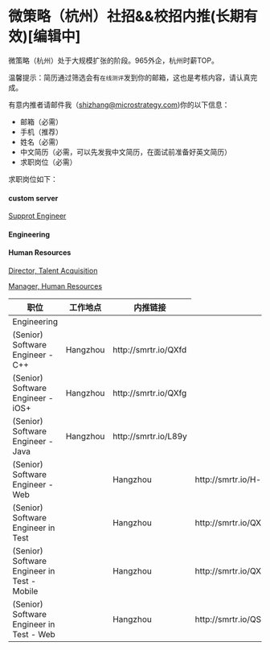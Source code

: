# 微策略（杭州）社招&&校招内推(长期有效)[编辑中]
微策略（杭州）处于大规模扩张的阶段。965外企，杭州时薪TOP。

温馨提示：简历通过筛选会有`在线测评`发到你的邮箱，这也是考核内容，请认真完成。

有意内推者请邮件我（shizhang@microstrategy.com)你的以下信息：
- 邮箱（必需）
- 手机（推荐）
- 姓名（必需）
- 中文简历（必需，可以先发我中文简历，在面试前准备好英文简历）
- 求职岗位（必需）

求职岗位如下：
#### custom server
[Supprot Engineer](http://smrtr.io/QXw9)

#### Engineering

#### Human Resources
[Director, Talent Acquisition](http://smrtr.io/QXwj)

[Manager, Human Resources](http://smrtr.io/QXwp)

[](http://smrtr.io/QXwr)

<table>
<thead>
    <th>职位</th><th>工作地点</th><th>内推链接</th>
</thead>
<tbody>
    <tr>
        <td>
            Engineering
        </td>
    </tr>
    <tr>
        <td>(Senior) Software Engineer - C++</td>
        <td>Hangzhou</td>
        <td>http://smrtr.io/QXfd</td>
    </tr>
    <tr>
        <td>(Senior) Software Engineer - iOS+</td>
        <td>Hangzhou</td>
        <td>http://smrtr.io/QXfg</td>
    </tr>
     <tr>
        <td>(Senior) Software Engineer - Java</td>
        <td>Hangzhou</td>
        <td>http://smrtr.io/L89y</td>
    </tr>
    <tr>
        <td>(Senior) Software Engineer - Web<td>
        <td>Hangzhou</td>
        <td>http://smrtr.io/H-xT</td>
    </tr>
    <tr>
        <td>(Senior) Software Engineer in Test<td>
        <td>Hangzhou</td>
        <td>http://smrtr.io/QXB4</td>
    <tr>
    <tr>
        <td>(Senior) Software Engineer in Test - Mobile<td>
        <td>Hangzhou</td>
        <td>http://smrtr.io/QXw2</td>
    <tr>
    <tr>
        <td>(Senior) Software Engineer in Test - Web<td>
        <td>Hangzhou</td>
        <td>http://smrtr.io/QSnS</td>
    </tr>
    </tr>
</tbody>
</table>
